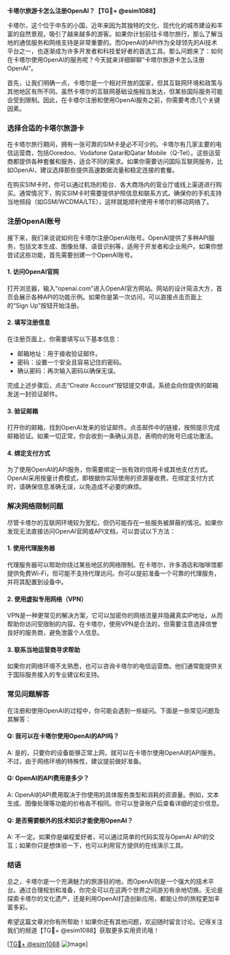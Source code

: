 **卡塔尔旅游卡怎么注册OpenAI？【TG💪+ @esim1088】**

卡塔尔，这个位于中东的小国，近年来因为其独特的文化、现代化的城市建设和丰富的自然景观，吸引了越来越多的游客。如果你计划前往卡塔尔旅行，那么了解当地的通信服务和网络支持是非常重要的。而OpenAI的API作为全球领先的AI技术平台之一，也逐渐成为许多开发者和科技爱好者的首选工具。那么问题来了：如何在卡塔尔使用OpenAI的服务呢？今天就来详细聊聊“卡塔尔旅游卡怎么注册OpenAI”。

首先，让我们明确一点，卡塔尔是一个相对开放的国家，但其互联网环境和政策与其他地区有所不同。虽然卡塔尔的互联网基础设施相当发达，但某些国际服务可能会受到限制。因此，在卡塔尔注册和使用OpenAI服务之前，你需要考虑几个关键因素。

### **选择合适的卡塔尔旅游卡**

在卡塔尔旅行期间，拥有一张可靠的SIM卡是必不可少的。卡塔尔有几家主要的电信运营商，包括Ooredoo、Vodafone Qatar和Qatar Mobile（Q-Tel）。这些运营商都提供各种套餐和服务，适合不同的需求。如果你需要访问国际互联网服务，比如OpenAI，建议选择那些提供高速数据流量和稳定连接的套餐。

在购买SIM卡时，你可以通过机场的柜台、各大商场内的营业厅或线上渠道进行购买。通常情况下，购买SIM卡时需要提供护照信息和联系方式。确保你的手机支持当地频段（如GSM/WCDMA/LTE），这样就能顺利使用卡塔尔的移动网络了。

### **注册OpenAI账号**

接下来，我们来说说如何在卡塔尔注册OpenAI账号。OpenAI提供了多种API服务，包括文本生成、图像处理、语音识别等，适用于开发者和企业用户。如果你想尝试这些功能，首先需要创建一个OpenAI账号。

#### **1. 访问OpenAI官网**

打开浏览器，输入“openai.com”进入OpenAI官方网站。网站的设计简洁大方，首页会展示各种API的功能示例。如果你是第一次访问，可以直接点击页面上的“Sign Up”按钮开始注册。

#### **2. 填写注册信息**

在注册页面上，你需要填写以下基本信息：
- 邮箱地址：用于接收验证邮件。
- 密码：设置一个安全且容易记住的密码。
- 确认密码：再次输入密码以确保无误。

完成上述步骤后，点击“Create Account”按钮提交申请。系统会向你提供的邮箱发送一封验证邮件。

#### **3. 验证邮箱**

打开你的邮箱，找到OpenAI发来的验证邮件。点击邮件中的链接，按照提示完成邮箱验证。如果一切正常，你会收到一条确认消息，表明你的账号已成功激活。

#### **4. 绑定支付方式**

为了使用OpenAI的API服务，你需要绑定一张有效的信用卡或其他支付方式。OpenAI采用按量计费模式，即根据你实际使用的资源量收费。在绑定支付方式时，请确保信息准确无误，以免造成不必要的麻烦。

### **解决网络限制问题**

尽管卡塔尔的互联网环境较为宽松，但仍可能存在一些服务被屏蔽的情况。如果你发现无法直接访问OpenAI官网或API文档，可以尝试以下方法：

#### **1. 使用代理服务器**

代理服务器可以帮助你绕过某些地区的网络限制。在卡塔尔，许多酒店和咖啡馆都提供免费Wi-Fi，但可能不支持代理访问。你可以提前准备一个可靠的代理服务，并将其配置到设备中。

#### **2. 使用虚拟专用网络（VPN）**

VPN是一种更常见的解决方案，它可以加密你的网络流量并隐藏真实IP地址，从而帮助你访问受限制的内容。在卡塔尔，使用VPN是合法的，但需要注意选择信誉良好的服务商，避免泄露个人信息。

#### **3. 联系当地运营商寻求帮助**

如果你对网络环境不太熟悉，也可以咨询卡塔尔的电信运营商。他们通常能提供关于国际服务接入的专业建议和支持。

### **常见问题解答**

在注册和使用OpenAI的过程中，你可能会遇到一些疑问。下面是一些常见问题及其解答：

#### **Q: 我可以在卡塔尔使用OpenAI的API吗？**
A: 是的，只要你的设备能够正常上网，就可以在卡塔尔使用OpenAI的API服务。不过，由于网络环境的特殊性，建议提前做好准备。

#### **Q: OpenAI的API费用是多少？**
A: OpenAI的API费用取决于你使用的具体服务类型和消耗的资源量。例如，文本生成、图像处理等功能的价格各不相同。你可以登录账户后查看详细的定价信息。

#### **Q: 是否需要额外的技术知识才能使用OpenAI？**
A: 不一定。如果你是编程爱好者，可以通过简单的代码实现与OpenAI API的交互；如果你只是想体验一下，也可以利用官方提供的在线演示工具。

### **结语**

总之，卡塔尔是一个充满魅力的旅游目的地，而OpenAI则是一个强大的技术平台。通过合理规划和准备，你完全可以在这两个世界之间游刃有余地切换。无论是探索卡塔尔的文化遗产，还是利用OpenAI打造创新应用，都能让你的旅程更加丰富多彩。

希望这篇文章对你有所帮助！如果你还有其他问题，欢迎随时留言讨论。记得关注我们的频道【TG💪+ @esim1088】获取更多实用资讯哦！

[[TG💪+ @esim1088](https://t.me/s/esim1088) ![Image](https://i.postimg.cc/4NQfJmqS/Snipaste-2025-05-13-00-14-12.png)]